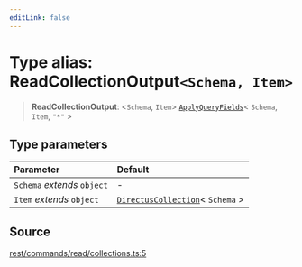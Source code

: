 ```yaml
---
editLink: false
---
```


# Type alias: ReadCollectionOutput`<Schema, Item>`

> **ReadCollectionOutput**: \<`Schema`, `Item`\>
> [`ApplyQueryFields`](../../types-1/type-aliases/type-alias.ApplyQueryFields.md)\< `Schema`, `Item`, `"*"` \>

## Type parameters

| Parameter                   | Default                                                                                          |
| :-------------------------- | :----------------------------------------------------------------------------------------------- |
| `Schema` _extends_ `object` | -                                                                                                |
| `Item` _extends_ `object`   | [`DirectusCollection`](../../schema/type-aliases/type-alias.DirectusCollection.md)\< `Schema` \> |

## Source

[rest/commands/read/collections.ts:5](https://github.com/directus/directus/blob/7789a6c53/sdk/src/rest/commands/read/collections.ts#L5)
